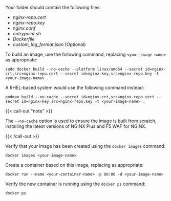 ---
---

Your folder should contain the following files:

- _nginx-repo.cert_
- _nginx-repo.key_
- _nginx.conf_
- _entrypoint.sh_
- _Dockerfile_
- _custom_log_format.json_ (Optional)

To build an image, use the following command, replacing `<your-image-name>` as appropriate:

```shell
sudo docker build --no-cache --platform linux/amd64 --secret id=nginx-crt,src=nginx-repo.cert --secret id=nginx-key,src=nginx-repo.key -t <your-image-name> .
```

A RHEL-based system would use the following command instead:

```shell
podman build --no-cache --secret id=nginx-crt,src=nginx-repo.cert --secret id=nginx-key,src=nginx-repo.key -t <your-image-name> .
```

{{< call-out "note" >}}

The `--no-cache` option is used to ensure the image is built from scratch, installing the latest versions of NGINX Plus and F5 WAF for NGINX.

{{< /call-out >}}

Verify that your image has been created using the `docker images` command:

```shell
docker images <your-image-name>
```

Create a container based on this image, replacing <your-container-name> as appropriate:

```shell
docker run --name <your-container-name> -p 80:80 -d <your-image-name>
```

Verify the new container is running using the `docker ps` command:

```shell
docker ps
```